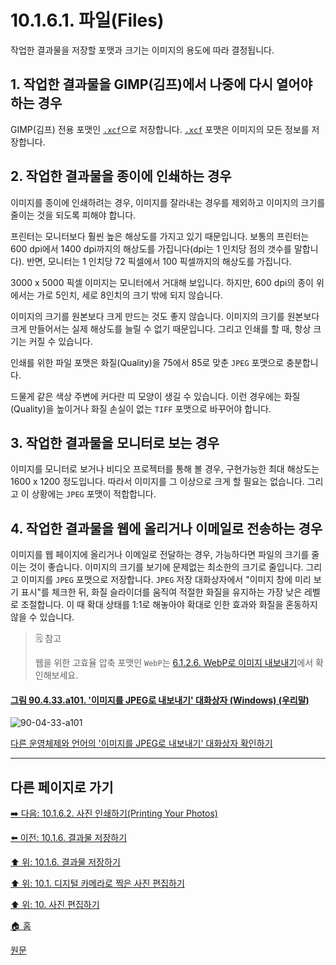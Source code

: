 # 10.1.6.1. 파일(Files)
작업한 결과물을 저장할 포맷과 크기는 이미지의 용도에 따라 결정됩니다.

## 1. 작업한 결과물을 GIMP(김프)에서 나중에 다시 열어야 하는 경우
GIMP(김프) 전용 포맷인 [`.xcf`](./19-glossaryx-xcf.md)으로 저장합니다. [`.xcf`](./19-glossaryx-xcf.md) 포맷은 이미지의 모든 정보를 저장합니다.

## 2. 작업한 결과물을 종이에 인쇄하는 경우
이미지를 종이에 인쇄하려는 경우, 이미지를 잘라내는 경우를 제외하고 이미지의 크기를 줄이는 것을 되도록 피해야 합니다.

프린터는 모니터보다 훨씬 높은 해상도를 가지고 있기 때문입니다. 보통의 프린터는 600 dpi에서 1400 dpi까지의 해상도를 가집니다(dpi는 1 인치당 점의 갯수를 말합니다). 반면, 모니터는 1 인치당 72 픽셀에서 100 픽셀까지의 해상도를 가집니다.

3000 x 5000 픽셀 이미지는 모니터에서 거대해 보입니다. 하지만, 600 dpi의 종이 위에서는 가로 5인치, 세로 8인치의 크기 밖에 되지 않습니다.

이미지의 크기를 원본보다 크게 만드는 것도 좋지 않습니다. 이미지의 크기를 원본보다 크게 만들어서는 실제 해상도를 늘릴 수 없기 때문입니다. 그리고 인쇄를 할 때, 항상 크기는 커질 수 있습니다.

인쇄를 위한 파일 포맷은 화질(Quality)을 75에서 85로 맞춘 `JPEG` 포맷으로 충분합니다.

드물게 같은 색상 주변에 커다란 띠 모양이 생길 수 있습니다. 이런 경우에는 화질(Quality)을 높이거나 화질 손실이 없는 `TIFF` 포맷으로 바꾸어야 합니다.

## 3. 작업한 결과물을 모니터로 보는 경우
이미지를 모니터로 보거나 비디오 프로젝터를 통해 볼 경우, 구현가능한 최대 해상도는 1600 x 1200 정도입니다. 따라서 이미지를 그 이상으로 크게 할 필요는 없습니다. 그리고 이 상황에는 `JPEG` 포맷이 적합합니다.

## 4. 작업한 결과물을 웹에 올리거나 이메일로 전송하는 경우
이미지를 웹 페이지에 올리거나 이메일로 전달하는 경우, 가능하다면 파일의 크기를 줄이는 것이 좋습니다. 이미지의 크기를 보기에 문제없는 최소한의 크기로 줄입니다. 그리고 이미지를 `JPEG` 포맷으로 저장합니다. `JPEG` 저장 대화상자에서 "이미지 창에 미리 보기 표시"를 체크한 뒤, 화질 슬라이더를 움직여 적절한 화질을 유지하는 가장 낮은 레벨로 조절합니다. 이 때 확대 상태를 1:1로 해놓아야 확대로 인한 효과와 화질을 혼동하지 않을 수 있습니다.

> 🗒️ 참고
> 
> 웹을 위한 고효율 압축 포맷인 `WebP`는 [6.1.2.6. WebP로 이미지 내보내기](./06-01-02-06-export_image_as_webp.md)에서 확인해보세요.

<a id="90-04-33-a101"></a>

#### [그림 90.4.33.a101. '이미지를 JPEG로 내보내기' 대화상자 (Windows) (우리말)](./90-04-0033-export_image_as_jpeg.md#90-04-33-a101)
![90-04-33-a101](https://github.com/wonder13662/gimp/assets/15767104/b1e96240-69ca-44e6-90a5-782059a2d383)

[다른 운영체제와 언어의 '이미지를 JPEG로 내보내기' 대화상자 확인하기](./90-04-0033-export_image_as_jpeg.md#90-04-33-a102)

***

## 다른 페이지로 가기

[➡️ 다음: 10.1.6.2. 사진 인쇄하기(Printing Your Photos)](./10-01-06-02-printing_your_photos.md)

[⬅️ 이전: 10.1.6. 결과물 저장하기](./10-01-06-00-saving_your_results.md)

[⬆️ 위: 10.1.6. 결과물 저장하기](./10-01-06-00-saving_your_results.md)

[⬆️ 위: 10.1. 디지털 카메라로 찍은 사진 편집하기](./10-01-00-working-with-digital-camera-photos.md)

[⬆️ 위: 10. 사진 편집하기](./10-00-enhancing-photographs.md)

[🏠 홈](./00-home.md)

[원문](https://docs.gimp.org/2.10/ko/gimp-imaging-photos.html#gimp-using-photography-files)
